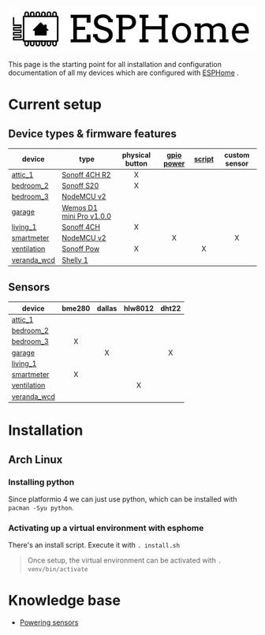 ![ESPHome](logo-text.svg)

This page is the starting point for all installation and configuration documentation of all my devices which are configured with [ESPHome](https://esphome.io/) .

# Current setup

## Device types & firmware features

| device | type | physical button | [gpio power] | [script] | custom sensor |
| -- | -- |:--:|:--:|:--:|:--:|
| [attic_1] | [Sonoff 4CH R2]           | X |   |   |   |
| [bedroom_2] | [Sonoff S20]            | X |   |   |   |
| [bedroom_3] | [NodeMCU v2]            |   |   |   |   |
| [garage] | [Wemos D1 mini Pro v1.0.0] |   |   |   |   |
| [living_1] | [Sonoff 4CH]             | X |   |   |   |
| [smartmeter] | [NodeMCU v2]           |   | X |   | X |
| [ventilation] | [Sonoff Pow]          | X |   | X |   |
| [veranda_wcd] | [Shelly 1]            |   |   |   |   |

## Sensors

| device | bme280 | dallas | hlw8012 | dht22 |
| -- |:--:|:--:|:--:|:--:|
| [attic_1]     |   |   |   |   |
| [bedroom_2]   |   |   |   |   |
| [bedroom_3]   | X |   |   |   |
| [garage]      |   | X |   | X |
| [living_1]    |   |   |   |   |
| [smartmeter]  | X |   |   |   |
| [ventilation] |   |   | X |   |
| [veranda_wcd] |   |   |   |   |

# Installation
## Arch Linux
### Installing python
Since platformio 4 we can just use python, which can be installed with `pacman -Syu python`.

### Activating up a virtual environment with esphome
There's an install script. Execute it with `. install.sh`
> Once setup, the virtual environment can be activated with `. venv/bin/activate`

# Knowledge base
* [Powering sensors](PoweringSensors.md)

[attic_1]: https://github.com/AlexMekkering/esphome-config/blob/master/attic_1.yaml
[bedroom_2]: https://github.com/AlexMekkering/esphome-config/blob/master/bedroom_2.yaml
[bedroom_3]: https://github.com/AlexMekkering/esphome-config/blob/master/bedroom_3.yaml
[garage]: https://github.com/AlexMekkering/esphome-config/blob/master/garage.yaml
[living_1]: https://github.com/AlexMekkering/esphome-config/blob/master/living_1.yaml
[smartmeter]: https://github.com/AlexMekkering/esphome-config/blob/master/smartmeter.yaml
[ventilation]: https://github.com/AlexMekkering/esphome-config/blob/master/ventilation.yaml
[veranda_wcd]: https://github.com/AlexMekkering/esphome-config/blob/master/veranda_wcd.yaml
[Sonoff S20]: https://www.itead.cc/smart-socket.html
[NodeMCU v2]: https://github.com/nodemcu/nodemcu-devkit-v1.0
[Wemos D1 mini Pro v1.0.0]: https://wiki.wemos.cc/products:retired:d1_mini_pro_v1.0.0
[Sonoff 4CH]: https://www.itead.cc/sonoff-4ch.html
[Sonoff 4CH R2]: https://www.itead.cc/sonoff-4ch.html
[Sonoff Pow]: https://www.itead.cc/sonoff-pow.html
[Shelly 1]: https://shelly.cloud/shelly1-open-source/
[script]: https://esphome.io/guides/automations.html#script-execute-action
[gpio power]: PoweringSensors.md
